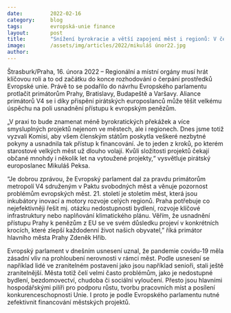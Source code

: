 ```yaml
---
date:         2022-02-16
category:     blog
tags:         evropská-unie finance
layout:       post
title:        "Snížení byrokracie a větší zapojení měst i regionů: V čerpání evropských peněz se blýská na lepší časy"
image:        /assets/img/articles/2022/mikuláš únor22.jpg
author:       
---
```


Štrasburk/Praha, 16. února 2022 – Regionální a místní orgány musí hrát klíčovou roli a to od začátku do konce rozhodování o čerpání prostředků Evropské unie. Právě to se podařilo do návrhu Evropského parlamentu protlačit primátorům Prahy, Bratislavy, Budapeště a Varšavy. Aliance primátorů V4 se i díky přispění pirátských europoslanců může těšit velkému úspěchu na poli usnadnění přístupu k evropským penězům.

„V praxi to bude znamenat méně byrokratických překážek a více smysluplných projektů nejenom ve městech, ale i regionech. Dnes jsme totiž vyzvali Komisi, aby všem členským státům poskytla veškeré nezbytné pokyny a usnadnila tak přístup k financování. Je to jeden z kroků, po kterém starostové velkých měst už dlouho volají. Kvůli složitosti projektů čekají občané mnohdy i několik let na vytoužené projekty,“ vysvětluje pirátský europoslanec Mikuláš Peksa.

“Je dobrou zprávou, že Evropský parlament dal za pravdu primátorům metropolí V4 sdruženým v Paktu svobodných měst a věnuje pozornost problémům evropských měst. 21. století je stoletím měst, která jsou inkubátory inovací a motory rozvoje celých regionů. Praha potřebuje co nejefektivněji řešit mj. otázku nedostupnosti bydlení, rozvoje klíčové infrastruktury nebo naplňování klimatického plánu. Věřím, že usnadnění přístupu Prahy k penězům z EU se ve svém důsledku projeví v konkrétních krocích, které zlepší každodenní život našich obyvatel,” říká primátor hlavního města Prahy Zdeněk Hřib.

Evropský parlament v dnešním usnesení uznal, že pandemie covidu-19 měla zásadní vliv na prohloubení nerovnosti v rámci měst. Podle usnesení se například lidé ve zranitelném postavení jako jsou například senioři, stali ještě zranitelnější. Města totiž čelí velmi často problémům, jako je nedostupné bydlení, bezdomovectví, chudoba či sociální vyloučení. Přesto jsou hlavními hospodářskými pilíři pro podporu růstu, tvorbu pracovních míst a posílení konkurenceschopnosti Unie. I proto je podle Evropského parlamentu nutné zefektivnit financování městských projektů.
